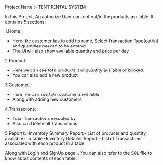 Project Name :- TENT RENTAL SYSTEM

In this Project, An authorize User can rent out/in the products available.
It contains 5 sections:

1.Home:
- Here, the customer has to add its name, Select Transaction Type(out/in) and quantities needed to be entered.
- The UI will also show available quantity and price per day
  
2.Product:
- Here,we can see total products and quantity available or booked.
- You can also add a new product
  
3.Customer:
- Here, we can see total customers available
- Along with adding new customers
  
4.Transactions:
- Total Transactions executed by
- Also can Delete all Transactions
  
5.Reports:
-Inventory Summary Report:- List of products and quantity available in a table
-Inventory Detailed Report:- List of Transactions associated with each product in a table.

Along with Login and SignUp page...
You can also refer to the SQL file to know about contents of each table.
